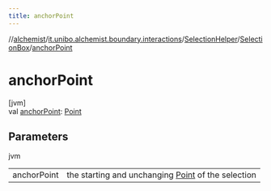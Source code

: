 ```yaml
---
title: anchorPoint
---
```

//[alchemist](../../../../index.html)/[it.unibo.alchemist.boundary.interactions](../../index.html)/[SelectionHelper](../index.html)/[SelectionBox](index.html)/[anchorPoint](anchor-point.html)



# anchorPoint



[jvm]\
val [anchorPoint](anchor-point.html): [Point](https://docs.oracle.com/javase/8/docs/api/java/awt/Point.html)



## Parameters


jvm

| | |
|---|---|
| anchorPoint | the starting and unchanging [Point](https://docs.oracle.com/javase/8/docs/api/java/awt/Point.html) of the selection |




